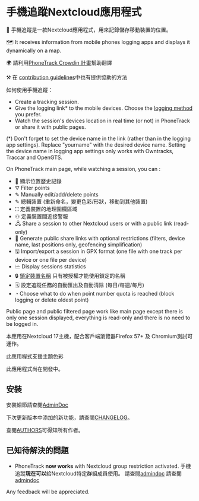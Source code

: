 # 手機追蹤Nextcloud應用程式

📱 手機追蹤是一款Nextcloud應用程式，用來記錄儲存移動裝置的位置。

🗺   It receives information from mobile phones logging apps and displays it dynamically on a map.

🌍 請利用[PhoneTrack Crowdin 計畫](https://crowdin.com/project/phonetrack)幫助翻譯

⚒ 在 [contribution guidelines](https://gitlab.com/eneiluj/phonetrack-oc/blob/master/CONTRIBUTING.md)中也有提供協助的方法

如何使用手機追蹤：

- Create a tracking session.
- Give the logging link\* to the mobile devices. Choose the [logging method](https://gitlab.com/eneiluj/phonetrack-oc/wikis/userdoc#logging-methods) you prefer.
- Watch the session's devices location in real time (or not) in PhoneTrack or share it with public pages.

(\*) Don't forget to set the device name in the link (rather than in the logging app settings). Replace "yourname" with the desired device name.
Setting the device name in logging app settings only works with Owntracks, Traccar and OpenGTS.

On PhoneTrack main page, while watching a session, you can :

- 📍 顯示位置歷史記錄
- ⛛  Filter points
- ✎  Manually edit/add/delete points
- ✎ 總輯裝置 (重新命名，變更色彩/形狀，移動到其他裝置)
- ⛶ 定義裝置的地理圍欄區域
- ⚇ 定義裝置間近接警報
- 🖧  Share a session to other Nextcloud users or with a public link (read-only)
- 🔗 Generate public share links with optional restrictions (filters, device name, last positions only, geofencing simplification)
- 🖫  Import/export a session in GPX format (one file with one track per device or one file per device)
- 🗠  Display sessions statistics
- 🔒 [鎖定裝置名稱](https://gitlab.com/eneiluj/phonetrack-oc/wikis/userdoc#device-name-reservation) 只有被授權才能使用鎖定的名稱
- 🗓 設定追蹤任務的自動匯出及自動清除 (每日/每週/每月)
- ◔  Choose what to do when point number quota is reached (block logging or delete oldest point)

Public page and public filtered page work like main page except there is only one session displayed, everything is read-only and there is no need to be logged in.

本應用在Nextcloud 17主機，配合客戶端瀏覽器Firefox 57+ 及 Chromium測試可運作。

此應用程式支援主題色彩

此應用程式尚在開發中。

## 安裝

安裝細節請查閱[AdminDoc](https://gitlab.com/eneiluj/phonetrack-oc/wikis/admindoc)

下次更新版本中添加的新功能，請查閱[CHANGELOG](https://gitlab.com/eneiluj/phonetrack-oc/blob/master/CHANGELOG.md#change-log)。

查閱[AUTHORS](https://gitlab.com/eneiluj/phonetrack-oc/blob/master/AUTHORS.md#authors)可得知所有作者。

## 已知待解決的問題

- PhoneTrack **now works** with Nextcloud group restriction activated. 手機追蹤**現在可以**給Nextcloud特定群組成員使用。 請查閱[admindoc](https://gitlab.com/eneiluj/phonetrack-oc/wikis/admindoc#issue-with-phonetrack-restricted-to-some-groups-in-nextcloud) 請查閱[admindoc](https://gitlab.com/eneiluj/phonetrack-oc/wikis/admindoc#issue-with-phonetrack-restricted-to-some-groups-in-nextcloud)

Any feedback will be appreciated.

